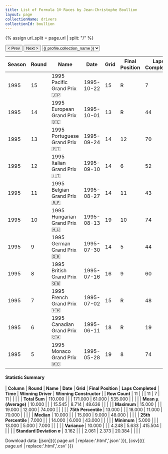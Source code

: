 ```yaml
---
title: List of Formula 1® Races by Jean-Christophe Boullion
layout: page
collectionName: drivers
collectionId: boullion
---
```


{% assign url_split = page.url | split: "/" %}
<div id="collection-navigation">
<button onclick="selector.options[selector.selectedIndex-1].value && (window.location = selector.options[selector.selectedIndex-1].value);">&lt; Prev</button>
<button onclick="selector.options[selector.selectedIndex+1].value && (window.location = selector.options[selector.selectedIndex+1].value);">Next &gt;</button>
<select id="selector" onchange="this.options[this.selectedIndex].value && (window.location = this.options[this.selectedIndex].value);">
  {% for collectionId in site.data[page.collectionName].refs %}
    {% if collectionId == page.collectionId %}
      {% assign selected = "selected" %}
    {% else %}
      {% assign selected = "" %}
    {% endif %}
    {% assign profile = site.data[page.collectionName][collectionId].profile %}
    <option value="/f1/{{ page.collectionName }}/{{ collectionId }}/{{ url_split[4] }}" {{ selected }}>{{ profile.collection_name }}</option>
  {% endfor %}
</select>
</div>

| Season | Round | Name | Date | Grid | Final Position | Laps Completed | Time | Winning Driver | Winning Constructor |
|--|--|--|--|--|--|--|--|--|--|
| 1995 | 15 | 1995 Pacific Grand Prix 🇯🇵 | 1995-10-22 | 15 | R | 7 |   | Michael Schumacher 🇩🇪 | Benetton 🇮🇹 |
| 1995 | 14 | 1995 European Grand Prix 🇩🇪 | 1995-10-01 | 13 | R | 44 |   | Michael Schumacher 🇩🇪 | Benetton 🇮🇹 |
| 1995 | 13 | 1995 Portuguese Grand Prix 🇵🇹 | 1995-09-24 | 14 | 12 | 70 |   | David Coulthard 🇬🇧 | Williams 🇬🇧 |
| 1995 | 12 | 1995 Italian Grand Prix 🇮🇹 | 1995-09-10 | 14 | 6 | 52 |   | Johnny Herbert 🇬🇧 | Benetton 🇮🇹 |
| 1995 | 11 | 1995 Belgian Grand Prix 🇧🇪 | 1995-08-27 | 14 | 11 | 43 |   | Michael Schumacher 🇩🇪 | Benetton 🇮🇹 |
| 1995 | 10 | 1995 Hungarian Grand Prix 🇭🇺 | 1995-08-13 | 19 | 10 | 74 |   | Damon Hill 🇬🇧 | Williams 🇬🇧 |
| 1995 | 9 | 1995 German Grand Prix 🇩🇪 | 1995-07-30 | 14 | 5 | 44 |   | Michael Schumacher 🇩🇪 | Benetton 🇮🇹 |
| 1995 | 8 | 1995 British Grand Prix 🇬🇧 | 1995-07-16 | 16 | 9 | 60 |   | Johnny Herbert 🇬🇧 | Benetton 🇮🇹 |
| 1995 | 7 | 1995 French Grand Prix 🇫🇷 | 1995-07-02 | 15 | R | 48 |   | Michael Schumacher 🇩🇪 | Benetton 🇮🇹 |
| 1995 | 6 | 1995 Canadian Grand Prix 🇨🇦 | 1995-06-11 | 18 | R | 19 |   | Jean Alesi 🇫🇷 | Ferrari 🇮🇹 |
| 1995 | 5 | 1995 Monaco Grand Prix 🇲🇨 | 1995-05-28 | 19 | 8 | 74 |   | Michael Schumacher 🇩🇪 | Benetton 🇮🇹 |

#### Statistic Summary

| **Column** | **Round** | **Name** | **Date** | **Grid** | **Final Position** | **Laps Completed** | **Time** | **Winning Driver** | **Winning Constructor** |
| **Row Count** | 11 |  |  | 11 | 7 | 11 |  |  |  |
| **Total Sum** | 110.000 |  |  | 171.000 | 61.000 | 535.000 |  |  |  |
| **Mean μ (Average)** | 10.000 |  |  | 15.545 | 8.714 | 48.636 |  |  |  |
| **Maximum** | 15.000 |  |  | 19.000 | 12.000 | 74.000 |  |  |  |
| **75th Percentile** | 13.000 |  |  | 18.000 | 11.000 | 70.000 |  |  |  |
| **Median** | 10.000 |  |  | 15.000 | 9.000 | 48.000 |  |  |  |
| **25th Percentile** | 7.000 |  |  | 14.000 | 6.000 | 43.000 |  |  |  |
| **Minimum** | 5.000 |  |  | 13.000 | 5.000 | 7.000 |  |  |  |
| **Variance** | 10.000 |  |  | 4.248 | 5.633 | 415.504 |  |  |  |
| **Standard Deviation σ** | 3.162 |  |  | 2.061 | 2.373 | 20.384 |  |  |  |

Download data: [json]({{ page.url | replace:'.html','.json' }}), [csv]({{ page.url | replace:'.html','.csv' }})
